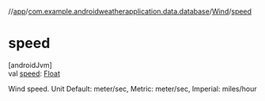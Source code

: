 //[app](../../../index.md)/[com.example.androidweatherapplication.data.database](../index.md)/[Wind](index.md)/[speed](speed.md)

# speed

[androidJvm]\
val [speed](speed.md): [Float](https://kotlinlang.org/api/latest/jvm/stdlib/kotlin/-float/index.html)

Wind speed. Unit Default: meter/sec, Metric: meter/sec, Imperial: miles/hour
